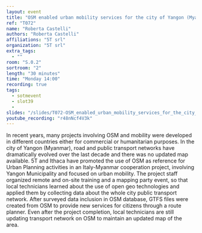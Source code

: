 ```yaml
---
layout: event
title: "OSM enabled urban mobility services for the city of Yangon (Myanmar)"
ref: "T072"
name: "Roberta Castelli"
authors: "Roberta Castelli"
affiliations: "5T srl"
organization: "5T srl"
extra_tags:
  - ""
room: "S.0.2"
sortroom: "2"
length: "30 minutes"
time: "Monday 14:00"
recording: true
tags:
  - sotmevent
  - slot39
  - 
slides: "/slides/T072-OSM_enabled_urban_mobility_services_for_the_city_of_Yangon__Myanmar_.pdf"
youtube_recording: "r48nNcf4V3k"
---
```

In recent years, many projects involving OSM and mobility were developed in different countries either for commercial or humanitarian purposes.
In the city of Yangon (Myanmar), road and public transport networks have dramatically evolved over the last decade and there was no updated map available. 5T and Ithaca have promoted the use of OSM as reference for Urban Planning activities in an Italy-Myanmar cooperation project, involving Yangon Municipality and focused on urban mobility.
The project staff organized remote and on-site training and a mapping party event, so that local technicians learned about the use of open geo technologies and applied them by collecting data about the whole city public transport network. After surveyed data inclusion in OSM database, GTFS files were created from OSM to provide new services for citizens through a route planner.
Even after the project completion, local technicians are still updating transport network on OSM to maintain an updated map of the area.
